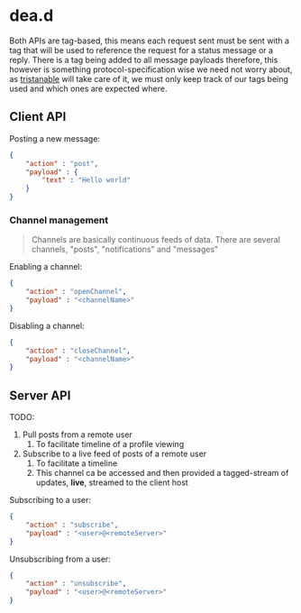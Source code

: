 # dea.d

Both APIs are tag-based, this means each request sent must be sent with a tag that will be used to reference the request for a status message or a reply. There is a tag being added to all message payloads therefore, this however is something protocol-specification wise we need not worry about, as [tristanable](https://github.com/deavmi/tristanable) will take care of it, we must only keep track of our tags being used and which ones are expected where.

## Client API

Posting a new message:

```json
{
    "action" : "post",
    "payload" : {
        "text" : "Hello world"
    }
}
```

### Channel management

> Channels are basically continuous feeds of data. There are several channels, "posts", "notifications" and "messages"

Enabling a channel:

```json
{
	"action" : "openChannel",
	"payload" : "<channelName>"
}
```

Disabling a channel:

```json
{
	"action" : "closeChannel",
	"payload" : "<channelName>"
}
```

## Server API

TODO:

1. Pull posts from a remote user
	1. To facilitate timeline of a profile viewing
2. Subscribe to a live feed of posts of a remote user
	1. To facilitate a timeline
	2. This channel ca be accessed and then provided a tagged-stream of updates, **live**, streamed to the client host


Subscribing to a user:

```json
{
	"action" : "subscribe",
	"payload" : "<user>@<remoteServer>"
}
```

Unsubscribing from a user:

```json
{
	"action" : "unsubscribe",
	"payload" : "<user>@<remoteServer>"
}
```
